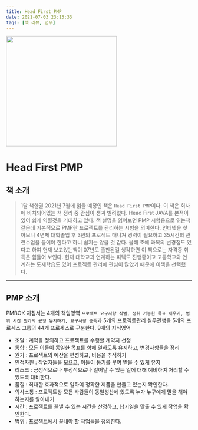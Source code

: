```yaml
---
title: Head First PMP
date: 2021-07-03 23:13:33
tags: [책 리뷰, 업무]
---
```


<img src="book.jpg" width="300">

# Head First PMP

## 책 소개

> 1달 책한권 2021년 7월에 읽을 예정인 책은 `Head First PMP`이다.
> 이 책은 회사에 비치되어있는 책 정리 중 관심이 생겨 빌려왔다.
> Head First JAVA를 본적이 있어 쉽게 익힐것을 기대하고 있다.
> 책 설명을 읽어보면 PMP 시험용으로 읽는책 같은데 기본적으로 PMP란 프로젝트를 관리하는 시험을 의미한다.
> 인터넷을 찾아보니 4년제 대학졸업 후 3년의 프로젝트 매니져 경력이 필요하고 35시간의 관련수업을 들어야 한다고 하니 쉽지는 않을 것 같다.
> 올해 초에 과목의 변경점도 있다고 하여 현재 보고있는책이 07년도 출판된걸 생각하면 이 책으로는 자격증 취득은 힘들어 보인다.
> 현재 대학교과 연계하는 피텍도 진행중이고 고등학교와 연계하는 도제학습도 있어 프로젝트 관리에 관심이 많았기 때문에 이책을 선택했다.

---

## PMP 소개

PMBOK 지침서는 4개의 책임영역 `프로젝트 요구사항 식별, 성취 가능한 목표 세우기, 범위 시간 원가의 균형 유지하기, 요구사항 충족`과
5개의 프로젝트관리 실무관행을 5개의 프로세스 그룹의 44개 프로세스로 구분한다.
9개의 지식영역

- 조달 : 계약을 정의하고 프로젝트를 수행할 계약자 선정
- 통합 : 모든 이들이 동일한 목표를 향해 일하도록 유지하고, 변경사항들을 정리
- 원가 : 프로젝트의 예산을 편성하고, 비용을 추적하기
- 인적자원 : 작업자들을 모으고, 이들이 동기를 부여 받을 수 있게 유지
- 리스크 : 긍정적으로나 부정적으로나 일어날 수 있는 일에 대해 예비하여 처리할 수 있도록 대비한다.
- 품질 : 최대한 효과적으로 일하여 정확한 제품을 만들고 있는지 확인한다.
- 의사소통 : 프로젝트상 모든 사람들이 동일성산에 있도록 누가 누구에게 말을 해야 하는지를 알아내기
- 시간 : 프로젝트를 끝낼 수 있는 시간을 산정하고, 납기일을 맞출 수 있게 작업을 확인한다.
- 범위 : 프로젝트에서 끝내야 할 작업들을 정의한다.
